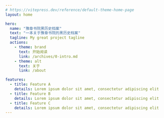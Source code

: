```yaml
---
# https://vitepress.dev/reference/default-theme-home-page
layout: home

hero:
  name: "豫章书院黑历史档案"
  text: "一本关于豫章书院的黑历史档案"
  tagline: My great project tagline
  actions:
    - theme: brand
      text: 开始阅读
      link: /archives/0-intro.md
    - theme: alt
      text: 关于
      link: /about

features:
  - title: Feature A
    details: Lorem ipsum dolor sit amet, consectetur adipiscing elit
  - title: Feature B
    details: Lorem ipsum dolor sit amet, consectetur adipiscing elit
  - title: Feature C
    details: Lorem ipsum dolor sit amet, consectetur adipiscing elit
---
```

